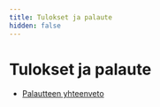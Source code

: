 ```yaml
---
title: Tulokset ja palaute
hidden: false
---
```


# Tulokset ja palaute

<!-- * [Kurssin tulokset](tulokset.html) -->

* [Palautteen yhteenveto](palaute.html)
